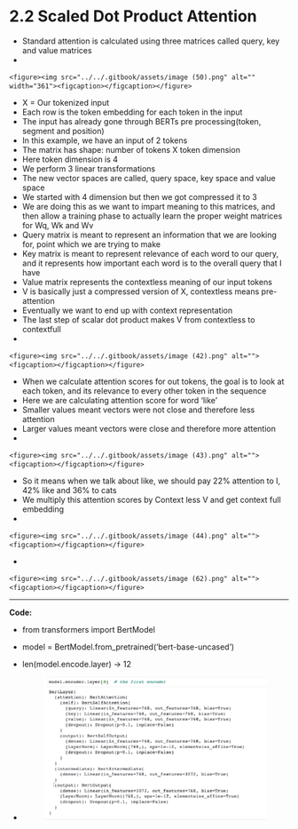 # 2.2 Scaled Dot Product Attention

* Standard attention is calculated using three matrices called query, key and value matrices
*

    <figure><img src="../../.gitbook/assets/image (50).png" alt="" width="361"><figcaption></figcaption></figure>
* X = Our tokenized input
* Each row is the token embedding for each token in the input
* The input has already gone through BERTs pre processing(token, segment and position)
* In this example, we have an input of 2 tokens
* The matrix has shape: number of tokens X token dimension
* Here token dimension is 4
* We perform 3 linear transformations
* The new vector spaces are called, query space, key space and value space
* We started with 4 dimension but then we got compressed it to 3
* We are doing this as we want to impart meaning to this matrices, and then allow a training phase to actually learn the proper weight matrices for Wq, Wk and Wv
* Query matrix is meant to represent an information that we are looking for, point which we are trying to make
* Key matrix is meant to represent relevance of each word to our query, and it represents how important each word is to the overall query that I have
* Value matrix represents the contextless meaning of our input tokens
* V is basically just a compressed version of X, contextless means pre-attention
* Eventually we want to end up with context representation
* The last step of scalar dot product makes V from contextless to contextfull
*

    <figure><img src="../../.gitbook/assets/image (42).png" alt=""><figcaption></figcaption></figure>
* When we calculate attention scores for out tokens, the goal is to look at each token, and its relevance to every other token in the sequence
* Here we are calculating attention score for word ‘like’
* Smaller values meant vectors were not close and therefore less attention
* Larger values meant vectors were close and therefore more attention
*

    <figure><img src="../../.gitbook/assets/image (43).png" alt=""><figcaption></figcaption></figure>
* So it means when we talk about like, we should pay 22% attention to I, 42% like and 36% to cats
* We multiply this attention scores by Context less V and get context full embedding
*

    <figure><img src="../../.gitbook/assets/image (44).png" alt=""><figcaption></figcaption></figure>
*

    <figure><img src="../../.gitbook/assets/image (62).png" alt=""><figcaption></figcaption></figure>

&#x20;

***

**Code:**

* from transformers import BertModel
* model = BertModel.from\_pretrained(‘bert-base-uncased’)
* len(model.encode.layer) -> 12
*   &#x20;  &#x20;

    <figure><img src="../../.gitbook/assets/image (47).png" alt=""><figcaption></figcaption></figure>
